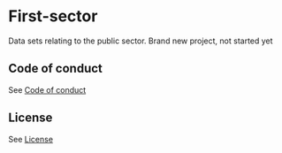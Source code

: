 # First-sector
Data sets relating to the public sector.
Brand new project, not started yet

## Code of conduct
See [Code of conduct](CODE_OF_CONDUCT.md)

## License
See [License](LICENSE.md)
